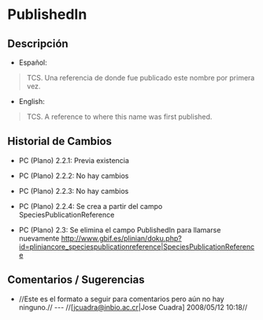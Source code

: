 # PublishedIn #

## Descripción ##
  * Español:
> TCS. Una referencia de donde fue publicado este nombre por primera vez.

  * English:
> TCS. A reference to where this name was first published.

## Historial de Cambios ##
  * PC (Plano) 2.2.1: Previa existencia

  * PC (Plano) 2.2.2: No hay cambios

  * PC (Plano) 2.2.3: No hay cambios

  * PC (Plano) 2.2.4: Se crea a partir del campo SpeciesPublicationReference

  * PC (Plano) 2.3: Se elimina el campo PublishedIn para llamarse nuevamente http://www.gbif.es/plinian/doku.php?id=pliniancore_speciespublicationreference|SpeciesPublicationReference


## Comentarios / Sugerencias ##

  * //Este es el formato a seguir para comentarios pero aún no hay ninguno.// --- //[jcuadra@inbio.ac.cr|Jose Cuadra] 2008/05/12 10:18//
